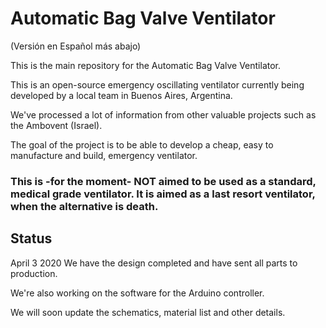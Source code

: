 # Automatic Bag Valve Ventilator #

(Versión en Español más abajo)

This is the main repository for the Automatic Bag Valve Ventilator.

This is an open-source emergency oscillating ventilator currently being developed by a local team in Buenos Aires, Argentina.

We've processed a lot of information from other valuable projects such as the Ambovent (Israel).

The goal of the project is to be able to develop a cheap, easy to manufacture and build, emergency ventilator.

### This is -for the moment- NOT aimed to be used as a standard, medical grade ventilator. It is aimed as a last resort ventilator, when the alternative is death. ###

## Status ##
April 3 2020
We have the design completed and have sent all parts to production.

We're also working on the software for the Arduino controller.

We will soon update the schematics, material list and other details. 